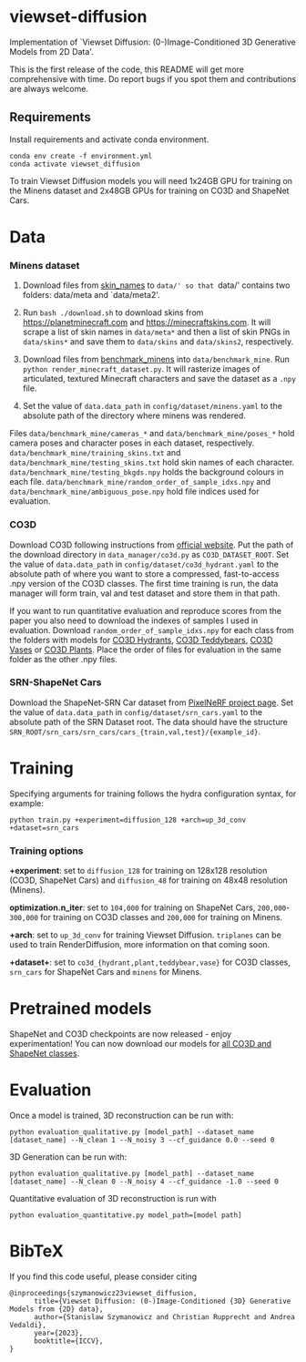 # viewset-diffusion
Implementation of `Viewset Diffusion: (0-)Image-Conditioned 3D Generative Models from 2D Data'.

This is the first release of the code, this README will get more comprehensive with time.
Do report bugs if you spot them and contributions are always welcome.

## Requirements

Install requirements and activate conda environment.
```
conda env create -f environment.yml
conda activate viewset_diffusion
```

To train Viewset Diffusion models you will need 1x24GB GPU for training on the Minens dataset and 2x48GB GPUs for training on CO3D and ShapeNet Cars. 

# Data

### Minens dataset

1. Download files from [skin_names](https://drive.google.com/drive/folders/13Gk6nJnBjDdl3N2_yjmSomRg6gLrpIZv) to `data/' so that `data/' contains two folders: data/meta and `data/meta2'.

2. Run `bash ./download.sh` to download skins from https://planetminecraft.com and
https://minecraftskins.com. It will scrape a list of skin names in `data/meta*`
and then a list of skin PNGs in `data/skins*` and save them to `data/skins` and
`data/skins2`, respectively.

3. Download files from [benchmark_minens](https://drive.google.com/drive/folders/13Gk6nJnBjDdl3N2_yjmSomRg6gLrpIZv) into `data/benchmark_mine`. Run `python render_minecraft_dataset.py`. 
It will rasterize images of articulated, textured Minecraft characters and save the dataset
as a `.npy` file.

4. Set the value of `data.data_path` in `config/dataset/minens.yaml` to the absolute path of the directory where minens was rendered. 

Files `data/benchmark_mine/cameras_*` and `data/benchmark_mine/poses_*` hold camera poses and character poses in each dataset, respectively.
`data/benchmark_mine/training_skins.txt` and `data/benchmark_mine/testing_skins.txt` hold skin names of each character.
`data/benchmark_mine/testing_bkgds.npy` holds the background colours in each file.
`data/benchmark_mine/random_order_of_sample_idxs.npy` and `data/benchmark_mine/ambiguous_pose.npy` hold file indices used for evaluation.


### CO3D 

Download CO3D following instructions from [official website](https://github.com/facebookresearch/co3d). 
Put the path of the download directory in `data_manager/co3d.py` as `CO3D_DATASET_ROOT`.
Set the value of `data.data_path` in `config/dataset/co3d_hydrant.yaml` to the absolute path of where you want to store a compressed, fast-to-access .npy version of the CO3D classes. 
The first time training is run, the data manager will form train, val and test dataset and store them in that path.

If you want to run quantitative evaluation and reproduce scores from the paper you also need to download the indexes of samples I used in evaluation.
Download `random_order_of_sample_idxs.npy` for each class from the folders with models for [CO3D Hydrants](https://drive.google.com/drive/folders/1P8n6gZlTdzhiMFSSOgaY_p_XTtZm-zB-?usp=sharing), [CO3D Teddybears](https://drive.google.com/drive/folders/14NL_uz-3c1nSPCCWO2A_vjVjeNSxkBHH?usp=share_link), [CO3D Vases](https://drive.google.com/drive/folders/16U3mapGEFMNa6Pajb8ERJBTBqTrCeZyz?usp=share_link) or [CO3D Plants](https://drive.google.com/drive/folders/1_jEPkuukdKXzihmg72to9TVkPon-Mkfb?usp=sharing).
Place the order of files for evaluation in the same folder as the other .npy files.

### SRN-ShapeNet Cars

Download the ShapeNet-SRN Car dataset from [PixelNeRF project page](https://drive.google.com/drive/folders/1PsT3uKwqHHD2bEEHkIXB99AlIjtmrEiR).
Set the value of `data.data_path` in `config/dataset/srn_cars.yaml` to the absolute path of the SRN Dataset root.
The data should have the structure `SRN_ROOT/srn_cars/srn_cars/cars_{train,val,test}/{example_id}`. 

# Training

Specifying arguments for training follows the hydra configuration syntax, for example:

```
python train.py +experiment=diffusion_128 +arch=up_3d_conv +dataset=srn_cars
```

### Training options

**+experiment**: set to `diffusion_128` for training on 128x128 resolution (CO3D, ShapeNet Cars) and `diffusion_48` for training on 48x48 resolution (Minens).

**optimization.n_iter**: set to `104,000` for training on ShapeNet Cars, `200,000`-`300,000` for training on CO3D classes and `200,000` for training on Minens.

**+arch**: set to `up_3d_conv` for training Viewset Diffusion. `triplanes` can be used to train RenderDiffusion, more information on that coming soon.

**+dataset+**: set to `co3d_{hydrant,plant,teddybear,vase}` for CO3D classes, `srn_cars` for ShapeNet Cars and `minens` for Minens.

# Pretrained models

ShapeNet and CO3D checkpoints are now released - enjoy experimentation!
You can now download our models for [all CO3D and ShapeNet classes](https://thor.robots.ox.ac.uk/publications/2023/Szymanowicz23/viewset_diffusion_release-0.tar.gz).

# Evaluation

Once a model is trained, 3D reconstruction can be run with:
```
python evaluation_qualitative.py [model_path] --dataset_name [dataset_name] --N_clean 1 --N_noisy 3 --cf_guidance 0.0 --seed 0
```

3D Generation can be run with:
```
python evaluation_qualitative.py [model_path] --dataset_name [dataset_name] --N_clean 0 --N_noisy 4 --cf_guidance -1.0 --seed 0
```

Quantitative evaluation of 3D reconstruction is run with
```
python evaluation_quantitative.py model_path=[model path]
```
# BibTeX

If you find this code useful, please consider citing
```
@inproceedings{szymanowicz23viewset_diffusion,
      title={Viewset Diffusion: (0-)Image-Conditioned {3D} Generative Models from {2D} data},
      author={Stanislaw Szymanowicz and Christian Rupprecht and Andrea Vedaldi},
      year={2023},
      booktitle={ICCV},
}
```
